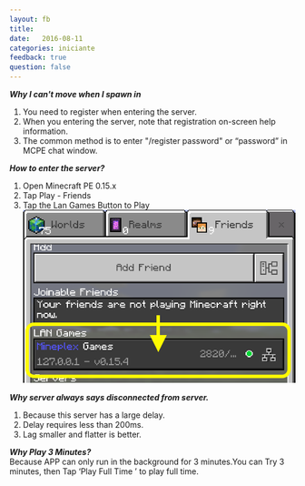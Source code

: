 ```yaml
---
layout: fb
title:  
date:   2016-08-11
categories: iniciante
feedback: true
question: false
---
```

***Why I can't move when I spawn in***  
1. You need to register when entering the server.  
2. When you entering the server, note that registration on-screen help information.  
3. The common method is to enter "/register password" or “password” in MCPE chat window.  

***How to enter the server?***  
1. Open Minecraft PE 0.15.x  
2. Tap Play - Friends  
3. Tap the Lan Games Button to Play
![screenshot](/assets/images/easyplay.png)

***Why server always says disconnected from server.***  
1. Because this server has a large delay.  
2. Delay requires less than 200ms.  
3. Lag smaller and flatter is better.  

***Why Play 3 Minutes?***  
Because APP can only run in the background for 3 minutes.You can Try 3 minutes, then Tap ‘Play Full Time ’ to play full time. 